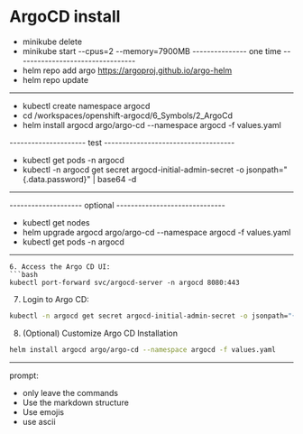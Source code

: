 # ArgoCD install
- minikube delete
- minikube start --cpus=2 --memory=7900MB
--------------- one time ---------------------------------
- helm repo add argo https://argoproj.github.io/argo-helm
- helm repo update
--------------------------------------------------------------

- kubectl create namespace argocd
- cd /workspaces/openshift-argocd/6_Symbols/2_ArgoCd
- helm install argocd argo/argo-cd --namespace argocd -f values.yaml

--------------------- test ------------------------------------
- kubectl get pods -n argocd
- kubectl -n argocd get secret argocd-initial-admin-secret -o jsonpath="{.data.password}" | base64 -d
---------------------------------------------------------------
-------------------- optional ------------------------------
- kubectl get nodes
- helm upgrade argocd argo/argo-cd --namespace argocd -f values.yaml
- kubectl get pods -n argocd
------------------------------------------------------------
```
6. Access the Argo CD UI:
```bash
kubectl port-forward svc/argocd-server -n argocd 8080:443
```
7. Login to Argo CD:
```bash
kubectl -n argocd get secret argocd-initial-admin-secret -o jsonpath="{.data.password}" | base64 -d
```
8. (Optional) Customize Argo CD Installation
```bash
helm install argocd argo/argo-cd --namespace argocd -f values.yaml
```

---
prompt:
- only leave the commands
- Use the markdown structure 
- Use emojis
- use ascii
